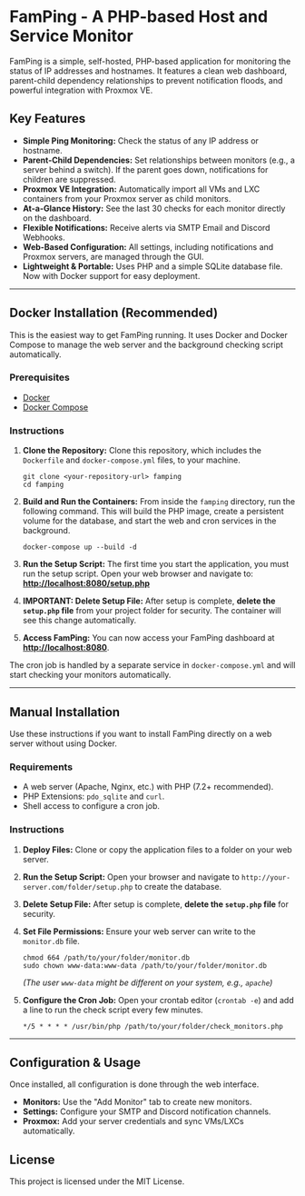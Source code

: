# FamPing - A PHP-based Host and Service Monitor

FamPing is a simple, self-hosted, PHP-based application for monitoring the status of IP addresses and hostnames. It features a clean web dashboard, parent-child dependency relationships to prevent notification floods, and powerful integration with Proxmox VE.

## Key Features

* **Simple Ping Monitoring:** Check the status of any IP address or hostname.
* **Parent-Child Dependencies:** Set relationships between monitors (e.g., a server behind a switch). If the parent goes down, notifications for children are suppressed.
* **Proxmox VE Integration:** Automatically import all VMs and LXC containers from your Proxmox server as child monitors.
* **At-a-Glance History:** See the last 30 checks for each monitor directly on the dashboard.
* **Flexible Notifications:** Receive alerts via SMTP Email and Discord Webhooks.
* **Web-Based Configuration:** All settings, including notifications and Proxmox servers, are managed through the GUI.
* **Lightweight & Portable:** Uses PHP and a simple SQLite database file. Now with Docker support for easy deployment.

---

## Docker Installation (Recommended)

This is the easiest way to get FamPing running. It uses Docker and Docker Compose to manage the web server and the background checking script automatically.

### Prerequisites

* [Docker](https://www.docker.com/get-started)
* [Docker Compose](https://docs.docker.com/compose/install/)

### Instructions

1.  **Clone the Repository:**
    Clone this repository, which includes the `Dockerfile` and `docker-compose.yml` files, to your machine.
    ```
    git clone <your-repository-url> famping
    cd famping
    ```

2.  **Build and Run the Containers:**
    From inside the `famping` directory, run the following command. This will build the PHP image, create a persistent volume for the database, and start the web and cron services in the background.
    ```
    docker-compose up --build -d
    ```

3.  **Run the Setup Script:**
    The first time you start the application, you must run the setup script. Open your web browser and navigate to:
    **[http://localhost:8080/setup.php](http://localhost:8080/setup.php)**

4.  **IMPORTANT: Delete Setup File:**
    After setup is complete, **delete the `setup.php` file** from your project folder for security. The container will see this change automatically.

5.  **Access FamPing:**
    You can now access your FamPing dashboard at **[http://localhost:8080](http://localhost:8080)**.

The cron job is handled by a separate service in `docker-compose.yml` and will start checking your monitors automatically.

---

## Manual Installation

Use these instructions if you want to install FamPing directly on a web server without using Docker.

### Requirements

* A web server (Apache, Nginx, etc.) with PHP (7.2+ recommended).
* PHP Extensions: `pdo_sqlite` and `curl`.
* Shell access to configure a cron job.

### Instructions

1.  **Deploy Files:**
    Clone or copy the application files to a folder on your web server.

2.  **Run the Setup Script:**
    Open your browser and navigate to `http://your-server.com/folder/setup.php` to create the database.

3.  **Delete Setup File:**
    After setup is complete, **delete the `setup.php` file** for security.

4.  **Set File Permissions:**
    Ensure your web server can write to the `monitor.db` file.
    ```
    chmod 664 /path/to/your/folder/monitor.db
    sudo chown www-data:www-data /path/to/your/folder/monitor.db
    ```
    *(The user `www-data` might be different on your system, e.g., `apache`)*

5.  **Configure the Cron Job:**
    Open your crontab editor (`crontab -e`) and add a line to run the check script every few minutes.
    ```
    */5 * * * * /usr/bin/php /path/to/your/folder/check_monitors.php
    ```

---

## Configuration & Usage

Once installed, all configuration is done through the web interface.

* **Monitors:** Use the "Add Monitor" tab to create new monitors.
* **Settings:** Configure your SMTP and Discord notification channels.
* **Proxmox:** Add your server credentials and sync VMs/LXCs automatically.

## License

This project is licensed under the MIT License.
